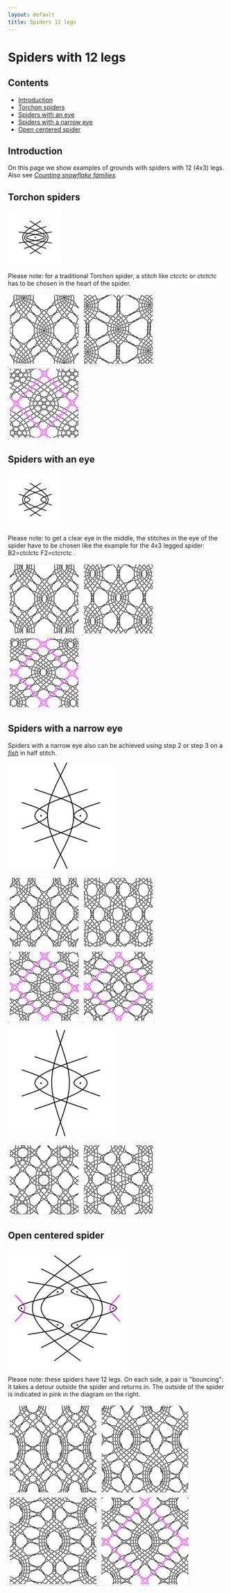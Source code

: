 ```yaml
---
layout: default
title: Spiders 12 legs
---
```


# Spiders with 12 legs

## Contents

* [Introduction](#introduction)
* [Torchon spiders](#torchon-spiders)
* [Spiders with an eye](#spiders-with-an-eye)
* [Spiders with a narrow eye](#spiders-with-a-narrow-eye)
* [Open centered spider](#open-centered-spider)
     
## Introduction

On this page we show examples of grounds with spiders with 12 (4x3) legs. Also see [_Counting snowflake families_][count-page].   

[count-page]: ../docs/counting-snow/     

## Torchon spiders

![4x3 legs][P-ST3] 

Please note: for a traditional Torchon spider, a stitch like <span class="stch">ctcctc</span> or <span class="stch">ctctctc</span> has to be chosen in the heart of the spider.

[![4x3 legs][P-STS3-01]][T-STS3-01] 
[![binche style][P-STB3-01]][T-STB3-01] 
[![4x3 legs in a diamond][P-STQ3-01]][T-STQ3-01] 
<p style="clear: both"></p>

[P-ST3]: ../images/spin_6/ST3.png?align=right "4x3 legs"
[P-STS3-01]: ../images/spin_6/STS3-01.png
[P-STB3-01]: ../images/spin_6/STB3-01.png
[P-STQ3-01]: ../images/spin_6/STQ3-01.png

[T-STS3-01]: /GroundForge/stitches?whiting=E4_P158&patchWidth=12&patchHeight=15&b1=ctcctc&a2=ctc&c2=ctc&d2=ctcrr&f2=ctcll&a3=ctcll&b3=ctc&c3=ctcrr&e3=ctc&b4=ctctt&d4=ctc&e4=ctc&f4=ctc&a5=ctc&c5=ctc&d5=ctc&f5=ctc&tile=-5----,B-CD-A,256-5-,-5-535,5-56-2&footsideStitch=ctctt&tileStitch=ctc&headsideStitch=ctctt&shiftColsSW=-3&shiftRowsSW=5&shiftColsSE=3&shiftRowsSE=5
[T-STB3-01]: /GroundForge/stitches?patchWidth=15&patchHeight=15&a1=ctcctc&e1=ctctttctc&b2=ctc&c2=ctcrrr&d2=ctc&e2=ctc&f2=ctc&g2=ctclll&h2=ctc&a3=ctc&b3=ctcrrr&c3=ctc&d3=ctc&f3=ctc&g3=ctc&h3=ctclll&tile=5---5---,-CD632AB,5666-222&footsideStitch=ctctt&tileStitch=ctc&headsideStitch=ctctt&shiftColsSW=-4&shiftRowsSW=3&shiftColsSE=4&shiftRowsSE=3

[T-STQ3-01]: /GroundForge/stitches?patchWidth=15&patchHeight=15&e1=ctct&a1=ctct&h2=ct&g2=ctc&f2=ctcr&e2=ctc&d2=ctcl&c2=ctc&b2=ct&h3=ctc&g3=ctcr&f3=ctc&e3=tct&d3=ctc&c3=ctcl&b3=ctc&a3=ct&h4=ctct&g4=ctc&f4=rct&d4=lct&c4=ctc&b4=ctct&a4=ctc&tile=5---5---,-CD632AB,56663222,5666-222&footsideStitch=ctctt&tileStitch=ctc&headsideStitch=ctctt&shiftColsSW=-4&shiftRowsSW=4&shiftColsSE=4&shiftRowsSE=4&a3=ct&h4=rctct&g4=ctc&f4=rct&d4=lct&c4=ctc&b4=ctct&a4=ctc&tile=5---5---,-CD632AB,56663222,5666-222&tileStitch=ctc&shiftColsSW=-4&shiftRowsSW=4&shiftColsSE=4&shiftRowsSE=4

## Spiders with an eye

![4x3 with eye][P-SE3] 

Please note: to get a clear eye in the middle, the stitches in the eye of the spider have to be chosen like the example for the 4x3 legged spider: <span class="stch">B2=ctclctc F2=ctcrctc </span>.

[![4x3 legs with eye][P-SES3-01]][T-SES3-01] 
[![4x3 legs with eye][P-SEB3-01]][T-SEB3-01] 
[![4x3 legs with eye in diamond][P-SEQ3-01]][T-SEQ3-01] 
<p style="clear: both"></p>

[P-SE3]: ../images/spin_6/SE3.png?align=right "4x3 legs, with eye"
[P-SES3-01]: ../images/spin_6/SES3-01.png
[P-SEB3-01]: ../images/spin_6/SEB3-01.png
[P-SEQ3-01]: ../images/spin_6/SEQ3-01.png

[T-SES3-01]: /GroundForge/stitches?patchWidth=16&patchHeight=16&a1=ctc&c1=ctc&e1=ctc&b2=ctclctc&f2=ctcrctc&a3=ctc&c3=ctcrr&e3=ctcll&b4=ctcrr&d4=ctc&f4=ctcll&a5=ctctt&c5=ctc&e5=ctc&tile=5-5-5-,-5---5,5-C-B-,-5-5-5,5-5-5-&footsideStitch=ctctt&tileStitch=ctc&headsideStitch=ctctt&shiftColsSW=-3&shiftRowsSW=5&shiftColsSE=3&shiftRowsSE=5
[T-SEB3-01]: /GroundForge/stitches.html?patchWidth=24&patchHeight=24&tile=7-r-4-5-,-5-5-5-5,5-5-5-5-,x5-5x-r-&shiftColsSW=-4&shiftRowsSW=4&shiftColsSE=4&shiftRowsSE=4&g1=ctc&e1=ctcll&c1=ctctctc&a1=ctcrr&h2=ctcrr&f2=ctcll&d2=ctc&b2=ctc&g3=ctc&e3=ctc&c3=ctc&a3=ctc&g4=ctc&d4=ctclctc&b4=ctcrctc

[T-SEQ3-01]: /GroundForge/stitches?patchWidth=15&patchHeight=15&b1=ctclctc&e1=ctct&h1=ctcrctc&a2=ctc&c2=ctc&d2=lctct&e2=ctc&f2=rctct&g2=ctc&b3=ctc&c3=lctct&d3=ctc&f3=ctc&g3=rctct&h3=ctc&a4=ctc&b4=lctct&c4=ctc&e4=ctc&g4=ctc&h4=rctct&tile=-5--5--5,5-C632B-,-566-225,566-5-22&footsideStitch=ctctt&tileStitch=ctc&headsideStitch=ctctt&shiftColsSW=-4&shiftRowsSW=4&shiftColsSE=4&shiftRowsSE=4

## Spiders with a narrow eye

Spiders with a narrow eye also can be achieved using <span class="elem">step 2</span> or <span class="elem">step 3</span> on a [_fish_](../docs/droste#fish) in <span class="stch">half stitch</span>.   

![spider with narrow eye][P-SNB3]

[![spider with narrow eye][P-SNBS3-01]][T-SNBS3-01] 
[![spider with narrow eye][P-SNBB3-01]][T_SNBB3-01] 
[![spider with narrow eye, diamond][P-SNBQ3-01]][T-SNBQ3-01] 
[![spider with narrow eye and stars][P-SNBQ3-02]][T-SNBQ3-02]

<p style="clear: both"></p>

[P-SNB3]: ../images/spin_6/g-snb3.svg?align=right "spider with a narrow eye" 
[P-SNBS3-01]: ../images/spin_6/SNBS3-01.png
[P-SNBB3-01]: ../images/spin_6/SNBB3-01.png
[P-SNBQ3-01]: ../images/spin_6/SNBQ3-01.png
[P-SNBQ3-02]: ../images/spin_6/SNBQ3-02.png "with stars"

[T-SNBS3-01]: /GroundForge/stitches?patchWidth=16&patchHeight=16&a1=ctc&b1=ctc&d1=ctc&e1=ctc&f1=ctc&a2=ctc&e2=ctc&a3=ctc&b3=ctc&d3=ctc&e3=ctc&f3=ctc&a4=ctcrr&c4=ttctc&e4=ctcll&b5=ctc&d5=ctc&f5=ctctt&tile=86-215,4---7-,1C-B83,7-5-4-,-5-5-5&footsideStitch=ctctt&tileStitch=ctc&headsideStitch=ctctt&shiftColsSW=-3&shiftRowsSW=5&shiftColsSE=3&shiftRowsSE=5

[T_SNBB3-01]: /GroundForge/stitches.html?patchWidth=24&patchHeight=24&tile=86-5,4x-r,17-r,7-5-,-215,-x7-,-483,5-4-&shiftColsSW=0&shiftRowsSW=8&shiftColsSE=4&shiftRowsSE=4&d1=ctc&b1=ctc&a1=ctc&d2=ctc&a2=ctc&d3=ctctctc&b3=ctcr&a3=ctc&c4=ctc&a4=ctcr&d5=ctc&c5=ctc&b5=ctc&c6=ctc&d7=ctc&c7=ctc&b7=ctcl&c8=ctcl&a8=ctc

[T-SNBQ3-01]: /GroundForge/stitches?patchWidth=16&patchHeight=16&c1=ctct&f1=ctc&h1=ctc&a2=ctc&b2=lctct&c2=ctc&d2=rctct&e2=ctc&f2=ctc&g2=ctc&h2=ctc&a3=lctct&b3=ctc&d3=ctc&e3=rctct&f3=ctc&h3=ctc&a4=ctc&b4=ctc&c4=ctc&d4=ctc&e4=ctc&f4=rctct&g4=ctc&h4=lctct&tile=--5--7-4,C632B831,66-224-7,31583256&footsideStitch=ctctt&tileStitch=ctc&headsideStitch=ctctt&shiftColsSW=-4&shiftRowsSW=4&shiftColsSE=4&shiftRowsSE=4

[T-SNBQ3-02]: /GroundForge/stitches?patchWidth=16&patchHeight=16&h1=clc&f1=crc&c1=ctct&h2=ctt&g2=ctc&f2=ctt&e2=rcl&d2=rctct&c2=ctc&b2=lctct&a2=lcr&h3=ctc&f3=ctc&e3=rctct&d3=ctc&b3=ctc&a3=lctct&h4=lctct&g4=ctc&f4=rctct&e4=rrclcrc&d4=ttc&c4=ctc&b4=ttc&a4=llcrclc&tile=--5--7-4,C632B831,66-224-7,31583256&tileStitch=ctc&shiftColsSW=-4&shiftRowsSW=4&shiftColsSE=4&shiftRowsSE=4

![spider with narrow eye][P-SNA3]

[![spider with narrow eye][P-SNAS3-01]][T-SNAS3-01] 
[![star from narrow eyed spider][P-SNAB3-01]][T-SNAB3-01] 
<p style="clear: both"></p>

[P-SNA3]: ../images/spin_6/g-sna3.svg?align=right "spider with narrow eye"
[P-SNAS3-01]: ../images/spin_6/SNAS3-01.png
[P-SNAB3-01]: ../images/spin_6/SNAB3-01.png 
[P-SNAQ3-01]: ../images/spin_6/SNAQ3-01.png

[T-SNAS3-01]: /GroundForge/stitches.html?patchWidth=16&patchHeight=16&tile=4-5-73,76-24-,-158-5,5x-x5-&shiftColsSW=-3&shiftRowsSW=4&shiftColsSE=3&shiftRowsSE=4&f1=tctct&e1=ctc&c1=ctc&a1=ctc&e2=ctcll&d2=ctc&b2=ctc&a2=ctcrr&f3=ctctt&d3=ctc&c3=tctct&b3=ctc&e4=ctcrr&a4=ctcll

[T-SNAB3-01]: /GroundForge/stitches.html?patchWidth=24&patchHeight=24&tile=8-4-,x5-5,4-5-,7-15,-5x-,5-73&shiftColsSW=0&shiftRowsSW=6&shiftColsSE=4&shiftRowsSE=3&c1=ctc&a1=ctc&d2=ctctc&b2=rrctctcrr&c3=ctc&a3=ctc&d4=ctc&c4=ctc&a4=ctc&b5=llctctcll&d6=ctc&c6=ctc&a6=ctc

[T-SNAQ3-01]: /GroundForge/stitches.html?patchWidth=16&patchHeight=16&tile=-535-734,66-224-7,-158-256,5x-x5-5-,&shiftColsSW=-4&shiftRowsSW=4&shiftColsSE=4&shiftRowsSE=4&h1=ctc&g1=ctc&f1=ctc&d1=ctctl&c1=ctc&b1=ctctr&h2=ctcrr&f2=ctcll&e2=ctctl&d2=ctc&b2=ctc&a2=ctctr&h3=ctctr&g3=ctctt&f3=ctctl&d3=ctc&c3=ctc&b3=ctc&g4=ctct&e4=ctcrr&a4=ctcll

## Open centered spider

![open centered spider][P-SOC3]

Please note: these spiders have 12 legs. On each side, a pair is "bouncing": it takes a detour outside the spider and returns in. The outside of the spider is indicated in <span class="b-pink">pink</span> in the diagram on the right.      

[![open centered spider 1][P-SOC13-01]][T-SOC13-01] 
[![open centered spider 2][P-SOC23-01]][T-SOC23-01] 
[![open centered spider B][P-SOCB3-01]][T-SOCB3-01] 
[![open centered spider Q][P-SOCQ3-01]][T-SOCQ3-01] 
<p style="clear: both"></p>

[P-SOC3]: ../images/spin_6/g-soc3.svg?align=right "open centered spider"

[P-SOC13-01]: ../images/spin_6/SOC13-01.png?align=left"
[P-SOC23-01]: ../images/spin_6/SOC23-01.png
[P-SOCB3-01]: ../images/spin_6/SOCB3-01.png
[P-SOCQ3-01]: ../images/spin_6/SOCQ3-01.png

[T-SOC13-01]: /GroundForge/stitches.html?patchWidth=30&patchHeight=30&tile=25-56-,x7-4x-,xx5xx-,x4-7x-,48-17-,6-5-25,-535-5,&shiftColsSW=-3&shiftRowsSW=7&shiftColsSE=3&shiftRowsSE=7&e1=ctcrrctc&d1=ctc&b1=ctc&a1=ctcllctc&d2=ctcll&b2=ctcrr&c3=ctctt&d4=ctc&b4=ctc&e5=ctcrrctc&d5=ctcll&b5=ctcrr&a5=ctcllctc&f6=tct&e6=ctcll&c6=ctc&a6=ctcrr&f7=ctctt&d7=ctc&c7=tct&b7=ctc

[T-SOC23-01]: /GroundForge/stitches.html?patchWidth=30&patchHeight=30&tile=xx5-5xx-,x4-5-7x-,4863217-,666-2225,-4x-x7-5&shiftColsSW=-4&shiftRowsSW=5&shiftColsSE=4&shiftRowsSE=5&e1=ctctt&c1=ctctt&f2=ctc&d2=ctc&b2=ctc&g3=ctcrrctc&f3=ctcll&e3=ctc&d3=ctc&c3=ctc&b3=ctcrr&a3=ctcllctc&h4=ctc&g4=ctcll&f4=ctc&e4=ctcllctc&c4=ctcrrctc&b4=ctc&a4=ctcrr&h5=ctctt&f5=ctcrr&b5=ctcll

[T-SOCB3-01]: /GroundForge/stitches.html?patchWidth=30&patchHeight=30&tile=xx5--5--5xx-,x4-w632y-7x-,48v66-22z17-,6v-4x-x7-z25&shiftColsSW=-6&shiftRowsSW=4&shiftColsSE=6&shiftRowsSE=4&i1=ttctctt&f1=ctctctc&c1=ttctctt&j2=ctc&g2=ctc&f2=ctc&e2=ctc&b2=ctc&k3=ctcrrctc&j3=ctcll&h3=ctc&g3=ctcllctc&e3=ctcrrctc&d3=ctc&b3=ctcrr&a3=ctcllctc&l4=ctc&k4=ctc&h4=ctc&d4=ctc&a4=ctc

[T-SOCQ3-01]: /GroundForge/stitches.html?patchWidth=20&patchHeight=25&tile=xx5-5-5xx-,x4-535-7x-,486632217-,6666-22225,6-4x-x7-25&shiftColsSW=-5&shiftRowsSW=5&shiftColsSE=5&shiftRowsSE=5&g1=rctcr&e1=ctct&c1=lctcl&h2=ctc&f2=rrctclt&e2=ctc&d2=llctcrt&b2=ctc&i3=ctcrctc&h3=ctc&g3=rrctclt&f3=ctc&e3=ctc&d3=ctc&c3=llctcrt&b3=ctc&a3=ctclctc&j4=ctc&i4=ctc&h4=rrctclt&g4=ctc&f4=ctclctc&d4=ctcrctc&c4=ctc&b4=llctcrt&a4=ctc&j5=ctc&i5=rrctclt&g5=ctc&c5=ctc&a5=llctcrt
